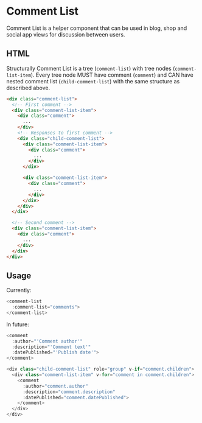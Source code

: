 # Comment List

Comment List is a helper component that can be used in blog, shop and social app views for discussion between users.

## HTML

Structurally Comment List is a tree (`comment-list`) with tree nodes (`comment-list-item`). Every tree node MUST have comment (`comment`) and CAN have nested comment list (`child-comment-list`) with the same structure as described above.

```html
<div class="comment-list">
  <!-- First comment -->
  <div class="comment-list-item">
    <div class="comment">
      ...
    </div>
    <!-- Responses to first comment -->
    <div class="child-comment-list">
      <div class="comment-list-item">
        <div class="comment">
          ...
        </div>
      </div>

      <div class="comment-list-item">
        <div class="comment">
          ...
        </div>
      </div>
    </div>
  </div>

  <!-- Second comment -->
  <div class="comment-list-item">
    <div class="comment">
      ...
    </div>
  </div>
</div>
```

## Usage

Currently:

```javascript
<comment-list
  :comment-list="comments">
</comment-list>
```

In future:

```javascript
<comment
  :author="'Comment author'"
  :description="'Comment text'"
  :datePublished="'Publish date'">
</comment>

<div class="child-comment-list" role="group" v-if="comment.children">
  <div class="comment-list-item" v-for="comment in comment.children">
    <comment
      :author="comment.author"
      :description="comment.description"
      :datePublished="comment.datePublished">
    </comment>
  </div>
</div>
```
